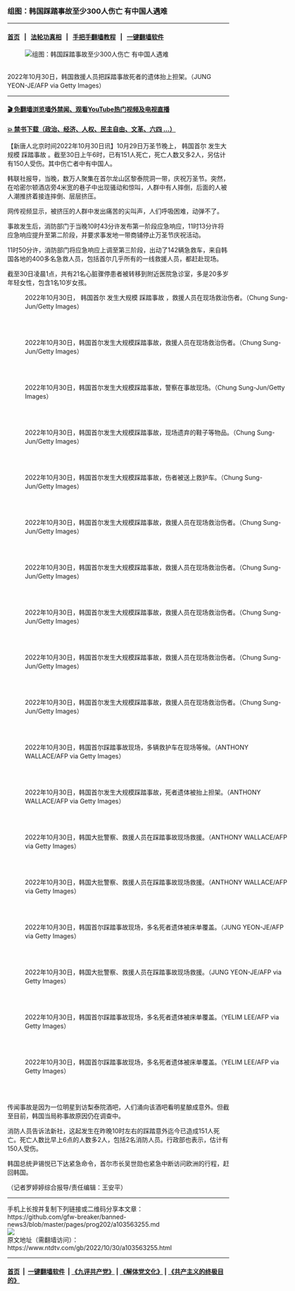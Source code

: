 ### 组图：韩国踩踏事故至少300人伤亡 有中国人遇难
------------------------

#### [首页](https://github.com/gfw-breaker/banned-news3/blob/master/README.md) &nbsp;&nbsp;|&nbsp;&nbsp; [法轮功真相](https://github.com/begood0513/basic/blob/master/README.md)  &nbsp;&nbsp;|&nbsp;&nbsp; [手把手翻墙教程](https://github.com/gfw-breaker/guides/wiki)  &nbsp;&nbsp;|&nbsp;&nbsp; [一键翻墙软件](https://github.com/gfw-breaker/nogfw/blob/master/README.md)  



<div><div class="featured_image">
 <figure>
  <img alt="组图：韩国踩踏事故至少300人伤亡 有中国人遇难" src="https://i.ntdtv.com/assets/uploads/2022/10/GettyImages-1244321514-800x450.jpg"/>
 </figure><br/>
 <span class="caption">
  2022年10月30日，韩国救援人员把踩踏事故死者的遗体抬上担架。（JUNG YEON-JE/AFP via Getty Images）
 </span>
</div>
</div><hr/>

#### [ 🎬  免翻墙浏览墙外禁闻、观看YouTube热门视频及电视直播](https://github.com/gfw-breaker/HelloWorld)

#### [ 💥  禁书下载（政治、经济、人权、民主自由、文革、六四 ...）](https://github.com/gfw-breaker/books/blob/master/README.md)

<div><div class="post_content" itemprop="articleBody">
 <p>
  【新唐人北京时间2022年10月30日讯】10月29日万圣节晚上，
  <ok href="https://www.ntdtv.com/gb/韩国首尔.htm">
   韩国首尔
  </ok>
  发生大规模
  <ok href="https://www.ntdtv.com/gb/踩踏事故.htm">
   踩踏事故
  </ok>
  。截至30日上午6时，已有151人死亡，死亡人数又多2人，另估计有150人受伤。其中伤亡者中有中国人。
 </p>
 <p>
  韩联社报导，当晚，数万人聚集在首尔龙山区黎泰院洞一带，庆祝万圣节。突然，在哈密尔顿酒店旁4米宽的巷子中出现骚动和惊叫，人群中有人摔倒，后面的人被人潮推挤着接连摔倒、层层挤压。
 </p>
 <p>
  网传视频显示，被挤压的人群中发出痛苦的尖叫声，人们呼吸困难，动弹不了。
 </p>
 <p>
 </p>
 <p>
 </p>
 <p>
  事故发生后，消防部门于当晚10时43分许发布第一阶段应急响应，11时13分许将应急响应提升至第二阶段，并要求事发地一带商铺停止万圣节庆祝活动。
 </p>
 <p>
  11时50分许，消防部门将应急响应上调至第三阶段，出动了142辆急救车，来自韩国各地的400多名急救人员，包括首尔几乎所有的一线救援人员，都赶赴现场。
 </p>
 <p>
  截至30日凌晨1点，共有21名心脏骤停患者被转移到附近医院急诊室，多是20多岁年轻女性，包含1名10岁女孩。
 </p>
 <figure class="wp-caption alignnone" id="attachment_103563267" style="width: 600px">
  <img alt="" class="wp-image-103563267 size-medium" src="https://i.ntdtv.com/assets/uploads/2022/10/gettyimages-1437584663-612x612-600x400.jpg">
   <br/><figcaption class="wp-caption-text">
    2022年10月30日，
    <ok href="https://www.ntdtv.com/gb/韩国首尔.htm">
     韩国首尔
    </ok>
    发生大规模
    <ok href="https://www.ntdtv.com/gb/踩踏事故.htm">
     踩踏事故
    </ok>
    ，救援人员在现场救治伤者。（Chung Sung-Jun/Getty Images）
   </figcaption><br/>
  </img>
 </figure><br/>
 <figure class="wp-caption alignnone" id="attachment_103563268" style="width: 600px">
  <img alt="" class="wp-image-103563268 size-medium" src="https://i.ntdtv.com/assets/uploads/2022/10/gettyimages-1437584656-612x612-600x400.jpg">
   <br/><figcaption class="wp-caption-text">
    2022年10月30日，韩国首尔发生大规模踩踏事故，救援人员在现场救治伤者。（Chung Sung-Jun/Getty Images）
   </figcaption><br/>
  </img>
 </figure><br/>
 <figure class="wp-caption alignnone" id="attachment_103563269" style="width: 600px">
  <img alt="" class="wp-image-103563269 size-medium" src="https://i.ntdtv.com/assets/uploads/2022/10/gettyimages-1437581028-612x612-600x400.jpg"/>
  <br/><figcaption class="wp-caption-text">
   2022年10月30日，韩国首尔发生大规模踩踏事故，警察在事故现场。（Chung Sung-Jun/Getty Images）
  </figcaption><br/>
 </figure><br/>
 <figure class="wp-caption alignnone" id="attachment_103563270" style="width: 600px">
  <img alt="" class="wp-image-103563270 size-medium" src="https://i.ntdtv.com/assets/uploads/2022/10/gettyimages-1437569996-612x612-600x400.jpg"/>
  <br/><figcaption class="wp-caption-text">
   2022年10月30日，韩国首尔发生大规模踩踏事故，现场遗弃的鞋子等物品。（Chung Sung-Jun/Getty Images）
  </figcaption><br/>
 </figure><br/>
 <figure class="wp-caption alignnone" id="attachment_103563271" style="width: 600px">
  <img alt="" class="wp-image-103563271 size-medium" src="https://i.ntdtv.com/assets/uploads/2022/10/gettyimages-1437543452-612x612-600x400.jpg"/>
  <br/><figcaption class="wp-caption-text">
   2022年10月30日，韩国首尔发生大规模踩踏事故，伤者被送上救护车。（Chung Sung-Jun/Getty Images）
  </figcaption><br/>
 </figure><br/>
 <figure class="wp-caption alignnone" id="attachment_103563272" style="width: 600px">
  <img alt="" class="wp-image-103563272 size-medium" src="https://i.ntdtv.com/assets/uploads/2022/10/gettyimages-1437534683-612x612-600x400.jpg"/>
  <br/><figcaption class="wp-caption-text">
   2022年10月30日，韩国首尔发生大规模踩踏事故，救援人员在现场救治伤者。（Chung Sung-Jun/Getty Images）
  </figcaption><br/>
 </figure><br/>
 <figure class="wp-caption alignnone" id="attachment_103563273" style="width: 600px">
  <img alt="" class="wp-image-103563273 size-medium" src="https://i.ntdtv.com/assets/uploads/2022/10/gettyimages-1437534665-612x612-600x400.jpg"/>
  <br/><figcaption class="wp-caption-text">
   2022年10月30日，韩国首尔发生大规模踩踏事故，救援人员在现场救治伤者。（Chung Sung-Jun/Getty Images）
  </figcaption><br/>
 </figure><br/>
 <figure class="wp-caption alignnone" id="attachment_103563274" style="width: 600px">
  <img alt="" class="wp-image-103563274 size-medium" src="https://i.ntdtv.com/assets/uploads/2022/10/gettyimages-1437534659-612x612-600x400.jpg"/>
  <br/><figcaption class="wp-caption-text">
   2022年10月30日，韩国首尔发生大规模踩踏事故，救援人员在现场救治伤者。（Chung Sung-Jun/Getty Images）
  </figcaption><br/>
 </figure><br/>
 <figure class="wp-caption alignnone" id="attachment_103563275" style="width: 600px">
  <img alt="" class="wp-image-103563275 size-medium" src="https://i.ntdtv.com/assets/uploads/2022/10/gettyimages-1437529590-612x612-600x400.jpg"/>
  <br/><figcaption class="wp-caption-text">
   2022年10月30日，韩国首尔发生大规模踩踏事故，救援人员在现场救治伤者。（Chung Sung-Jun/Getty Images）
  </figcaption><br/>
 </figure><br/>
 <figure class="wp-caption alignnone" id="attachment_103563276" style="width: 600px">
  <img alt="" class="wp-image-103563276 size-medium" src="https://i.ntdtv.com/assets/uploads/2022/10/gettyimages-1437529371-612x612-600x400.jpg"/>
  <br/><figcaption class="wp-caption-text">
   2022年10月30日，韩国首尔发生大规模踩踏事故，救援人员在现场救治伤者。（Chung Sung-Jun/Getty Images）
  </figcaption><br/>
 </figure><br/>
 <figure class="wp-caption alignnone" id="attachment_103563277" style="width: 600px">
  <img alt="" class="wp-image-103563277 size-medium" src="https://i.ntdtv.com/assets/uploads/2022/10/gettyimages-1244327206-612x612-600x400.jpg"/>
  <br/><figcaption class="wp-caption-text">
   2022年10月30日，韩国首尔踩踏事故现场，多辆救护车在现场等候。（ANTHONY WALLACE/AFP via Getty Images）
  </figcaption><br/>
 </figure><br/>
 <figure class="wp-caption alignnone" id="attachment_103563278" style="width: 600px">
  <img alt="" class="wp-image-103563278 size-medium" src="https://i.ntdtv.com/assets/uploads/2022/10/gettyimages-1244327154-612x612-600x400.jpg"/>
  <br/><figcaption class="wp-caption-text">
   2022年10月30日，韩国首尔发生大规模踩踏事故，死者遗体被抬上担架。（ANTHONY WALLACE/AFP via Getty Images）
  </figcaption><br/>
 </figure><br/>
 <figure class="wp-caption alignnone" id="attachment_103563279" style="width: 600px">
  <img alt="" class="wp-image-103563279 size-medium" src="https://i.ntdtv.com/assets/uploads/2022/10/gettyimages-1244326891-612x612-600x400.jpg"/>
  <br/><figcaption class="wp-caption-text">
   2022年10月30日，韩国大批警察、救援人员在踩踏事故现场救援。（ANTHONY WALLACE/AFP via Getty Images）
  </figcaption><br/>
 </figure><br/>
 <figure class="wp-caption alignnone" id="attachment_103563281" style="width: 600px">
  <img alt="" class="wp-image-103563281 size-medium" src="https://i.ntdtv.com/assets/uploads/2022/10/gettyimages-1244322593-612x612-600x400.jpg"/>
  <br/><figcaption class="wp-caption-text">
   2022年10月30日，韩国大批警察、救援人员在踩踏事故现场救援。（ANTHONY WALLACE/AFP via Getty Images）
  </figcaption><br/>
 </figure><br/>
 <figure class="wp-caption alignnone" id="attachment_103563282" style="width: 600px">
  <img alt="" class="wp-image-103563282 size-medium" src="https://i.ntdtv.com/assets/uploads/2022/10/gettyimages-1244322465-612x612-600x400.jpg"/>
  <br/><figcaption class="wp-caption-text">
   2022年10月30日，韩国首尔踩踏事故现场，多名死者遗体被床单覆盖。（JUNG YEON-JE/AFP via Getty Images）
  </figcaption><br/>
 </figure><br/>
 <figure class="wp-caption alignnone" id="attachment_103563283" style="width: 600px">
  <img alt="" class="wp-image-103563283 size-medium" src="https://i.ntdtv.com/assets/uploads/2022/10/gettyimages-1244318162-612x612-600x400.jpg"/>
  <br/><figcaption class="wp-caption-text">
   2022年10月30日，韩国大批警察、救援人员在踩踏事故现场救援。（JUNG YEON-JE/AFP via Getty Images）
  </figcaption><br/>
 </figure><br/>
 <figure class="wp-caption alignnone" id="attachment_103563285" style="width: 600px">
  <img alt="" class="wp-image-103563285 size-medium" src="https://i.ntdtv.com/assets/uploads/2022/10/gettyimages-1244319526-612x612-600x400.jpg"/>
  <br/><figcaption class="wp-caption-text">
   2022年10月30日，韩国首尔踩踏事故现场，多名死者遗体被床单覆盖。（YELIM LEE/AFP via Getty Images）
  </figcaption><br/>
 </figure><br/>
 <figure class="wp-caption alignnone" id="attachment_103563286" style="width: 600px">
  <img alt="" class="wp-image-103563286 size-medium" src="https://i.ntdtv.com/assets/uploads/2022/10/gettyimages-1244319234-612x612-600x400.jpg"/>
  <br/><figcaption class="wp-caption-text">
   2022年10月30日，韩国首尔踩踏事故现场，多名死者遗体被床单覆盖。（YELIM LEE/AFP via Getty Images）
  </figcaption><br/>
 </figure><br/>
 <p>
  传闻事故是因为一位明星到访梨泰院酒吧，人们涌向该酒吧看明星酿成意外。但截至目前，韩国当局称事故原因仍在调查中。
 </p>
 <p>
  消防人员告诉法新社，这起发生在昨晚10时左右的踩踏意外迄今已造成151人死亡。死亡人数比早上6点的人数多2人，包括2名消防人员。行政部也表示，估计有150人受伤。
 </p>
 <p>
  韩国总统尹锡悦已下达紧急命令，首尔市长吴世勋也紧急中断访问欧洲的行程，赶回韩国。
 </p>
 <p>
  （记者罗婷婷综合报导/责任编辑：王安平）
 </p>
 <div class="single_ad">
 </div>
</div>
</div>
<hr/>
手机上长按并复制下列链接或二维码分享本文章：<br/>
https://github.com/gfw-breaker/banned-news3/blob/master/pages/prog202/a103563255.md <br/>
<a href='https://github.com/gfw-breaker/banned-news3/blob/master/pages/prog202/a103563255.md'><img src='https://github.com/gfw-breaker/banned-news3/blob/master/pages/prog202/a103563255.md.png'/></a> <br/>
原文地址（需翻墙访问）：https://www.ntdtv.com/gb/2022/10/30/a103563255.html


------------------------
#### [首页](https://github.com/gfw-breaker/banned-news3/blob/master/README.md) &nbsp;|&nbsp; [一键翻墙软件](https://github.com/gfw-breaker/nogfw/blob/master/README.md) &nbsp;| [《九评共产党》](https://github.com/gfw-breaker/9ping.md/blob/master/README.md#九评之一评共产党是什么) | [《解体党文化》](https://github.com/gfw-breaker/jtdwh.md/blob/master/README.md) | [《共产主义的终极目的》](https://github.com/gfw-breaker/gczydzjmd.md/blob/master/README.md)


<img src='http://gfw-breaker.win/banned-news3/pages/prog202/a103563255.md' width='0px' height='0px'/>